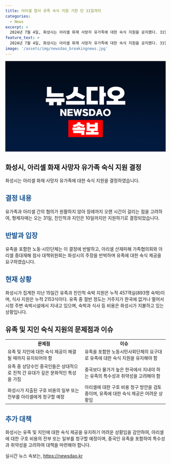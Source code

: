 ```yaml
---
title: 아리셀 참사 유족 숙식 지원 기한 단 31일까지
categories:
  - News
excerpt: >
  2024년 7월 4일, 화성시는 아리셀 화재 사망자 유가족에 대한 숙식 지원을 공지했다. 31일까지는 직계존비속과 형제자매, 10일까지는 친인척과 지인에 대한 지원을 결정했다. 그러나 이에 반발하고 있는 유족과 시민단체는 화성시의 결정이 현행법에 근거한 것이 아니라고 주장하고 있다. 노동시민사회단체는 특히 중국인 유가족의 특수성을 감안하여 숙식 제공을 유지해야 한다고 강조했다. 화성시는 현재 23가족 128명에 대해 숙박 및 식사를 지원하고 있으며, 유족 외 지원은 구상권 청구 대상에서 제외될 수 있다는 입장을 밝혔다.
feature_text: >
  2024년 7월 4일, 화성시는 아리셀 화재 사망자 유가족에 대한 숙식 지원을 공지했다. 31일까지는 직계존비속과 형제자매, 10일까지는 친인척과 지인에 대한 지원을 결정했다. 그러나 이에 반발하고 있는 유족과 시민단체는 화성시의 결정이 현행법에 근거한 것이 아니라고 주장하고 있다. 노동시민사회단체는 특히 중국인 유가족의 특수성을 감안하여 숙식 제공을 유지해야 한다고 강조했다. 화성시는 현재 23가족 128명에 대해 숙박 및 식사를 지원하고 있으며, 유족 외 지원은 구상권 청구 대상에서 제외될 수 있다는 입장을 밝혔다.
image: '/assets/img/newsdao_breakingnews.jpg'
---
```


<p><img src="/assets/img/newsdao_breakingnews.jpg" alt="pcversion 속보" /></p>

<h2 data-ke-size="size26">화성시, 아리셀 화재 사망자 유가족 숙식 지원 결정</h2>

<p data-ke-size="size16">화성시는 아리셀 화재 사망자 유가족에 대한 숙식 지원을 결정하였습니다.</p>

<h2><b><span style="color: #1a5490;">결정 내용</span></b></h2>

<p data-ke-size="size16">유가족과 아리셀 간의 협의가 원활하지 않아 장례까지 오랜 시간이 걸리는 점을 고려하여, 형제자매는 오는 31일, 친인척과 지인은 10일까지만 지원하기로 결정되었습니다.</p>

<h2><b><span style="color: #1a5490;">반발과 입장</span></b></h2>

<p data-ke-size="size16">유족을 포함한 노동·시민단체는 이 결정에 반발하고, 아리셀 산재피해 가족협의회와 아리셀 중대재해 참사 대책위원회는 화성시의 주장을 반박하며 유족에 대한 숙식 제공을 요구하였습니다.</p>

<h2><b><span style="color: #1a5490;">현재 상황</span></b></h2>

<p data-ke-size="size16">화성시가 집계한 지난 15일간 유족과 친인척 숙박 지원은 누적 457객실(893명 숙박)이며, 식사 지원은 누적 2153식이다. 유족 중 절반 정도는 거주지가 한국에 없거나 멀어서 시청 주변 숙박시설에서 지내고 있으며, 숙박과 식사 등 비용은 화성시가 지불하고 있는 상황입니다.</p>

<h2 data-ke-size="size26">유족 및 지인 숙식 지원의 문제점과 이슈</h2>

<table>
    <tbody>
        <tr>
            <td style="text-align: center; height: 17px;"><b>문제점</b></td>
            <td style="text-align: center; height: 17px;"><b>이슈</b></td>
        </tr>
        <tr>
            <td>유족 및 지인에 대한 숙식 제공이 해결될 때까지 유지되어야 함</td>
            <td>유족을 포함한 노동시민사회단체의 요구대로 유족에 대한 숙식 지원을 유지해야 함</td>
        </tr>
        <tr>
            <td>유족 중 상당수인 중국인들은 상대적으로 친척 간 유대가 깊은 문화적인 특성을 가짐</td>
            <td>중국보다 물가가 높은 한국에서 지내야 하는 유족의 특수성과 취약성을 고려해야 함</td>
        </tr>
        <tr>
            <td>화성시가 지출된 구호 비용의 일부 또는 전부를 아리셀에게 청구할 예정</td>
            <td>아리셀에 대한 구호 비용 청구 방안을 검토 중이며, 유족에 대한 숙식 제공은 어려운 상황임</td>
        </tr>
    </tbody>
</table>

<h2><b><span style="color: #1a5490;">추가 대책</span></b></h2>

<p data-ke-size="size16">화성시는 유족 및 지인에 대한 숙식 제공을 유지하기 어려운 상황임을 감안하여, 아리셀에 대한 구호 비용의 전부 또는 일부를 청구할 예정이며, 중국인 유족을 포함하여 특수성과 취약성을 고려하여 대책을 마련해야 합니다.</p>
실시간 뉴스 속보는, <a href="https://newsdao.kr" rel="dofollow">https://newsdao.kr</a>


